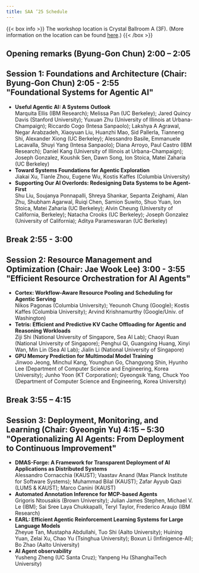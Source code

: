 ```yaml
---
title: SAA ’25 Schedule
---
```


<style>
:root {
    --main-width: 1024px;
}
body {
  background:var(--code-bg);
}
.post-content h1 {
  font-size: 35px;
}
.post-content h2 {
  font-size: 19px;
}
.post-content ul {
  margin-left: 30px;
}
.post-content span.programtime {
  font-weight: lighter;
  margin-left: 8px;
}
object.email {
	height: 2em;
	margin: -1em 0;
	vertical-align: middle;
}
img.sponsor-logo {
    max-width: 50%;
}
</style>

{{< box info >}}
The workshop location is Crystal Ballroom A (3F). (More information on the location can be found <a href="https://www.lottehotel.com/world-hotel/en/wedding-convention/convention/crystal-ballroom">here</a>.)
{{< /box >}}

<h2>Opening remarks (Byung-Gon Chun) <span class="programtime">2:00 – 2:05</span></h2>

<h2>Session 1: Foundations and Architecture (Chair: Byung-Gon Chun) <span class="programtime">2:05 - 2:55</span><br>
"Foundational Systems for Agentic AI"</h2>

<ul>
<li><strong>Useful Agentic AI: A Systems Outlook</strong><br>
Marquita Ellis (IBM Research); Melissa Pan (UC Berkeley); Jared Quincy Davis (Stanford University); Yuxuan Zhu (University of Illinois at Urbana-Champaign); Riccardo Cogo (Intesa Sanpaolo); Lakshya A Agrawal, Negar Arabzadeh, Xiaoyuan Liu, Huanzhi Mao, Sid Pallerla, Tianneng Shi, Alexander Xiong (UC Berkeley); Alessandro Basile, Emmanuele Lacavalla, Shuyi Yang (Intesa Sanpaolo); Diana Arroyo, Paul Castro (IBM Research); Daniel Kang (University of Illinois at Urbana-Champaign); Joseph Gonzalez, Koushik Sen, Dawn Song, Ion Stoica, Matei Zaharia (UC Berkeley)</li>
<li><strong>Toward Systems Foundations for Agentic Exploration</strong><br>
Jiakai Xu, Tianle Zhou, Eugene Wu, Kostis Kaffes (Columbia University)</li>
<li><strong>Supporting Our AI Overlords: Redesigning Data Systems to be Agent-First</strong><br>
Shu Liu, Soujanya Ponnapalli, Shreya Shankar, Sepanta Zeighami, Alan Zhu, Shubham Agarwal, Ruiqi Chen, Samion Suwito, Shuo Yuan, Ion Stoica, Matei Zaharia (UC Berkeley); Alvin Cheung (University of California, Berkeley); Natacha Crooks (UC Berkeley); Joseph Gonzalez (University of California); Aditya Parameswaran (UC Berkeley)</li>
</ul>

<h2>Break <span class="programtime">2:55 - 3:00</span></h2>

<h2>Session 2: Resource Management and Optimization (Chair: Jae Wook Lee) <span class="programtime">3:00 - 3:55</span><br>
"Efficient Resource Orchestration for AI Agents"</h2>

<ul>
<li><strong>Cortex: Workflow-Aware Resource Pooling and Scheduling for Agentic Serving</strong><br>
Nikos Pagonas (Columbia University); Yeounoh Chung (Google); Kostis Kaffes (Columbia University); Arvind Krishnamurthy (Google/Univ. of Washington)</li>
<li><strong>Tetris: Efficient and Predictive KV Cache Offloading for Agentic and Reasoning Workloads</strong><br>
Ziji Shi (National University of Singapore, Sea AI Lab); Chaoyi Ruan (National University of Singapore); Penghui Qi, Guangxing Huang, Xinyi Wan, Min Lin (Sea AI Lab); Jialin Li (National University of Singapore)</li>
<li><strong>GPU Memory Prediction for Multimodal Model Training</strong><br>
Jinwoo Jeong, Minchul Kang, Younghun Go, Changyong Shin, Hyunho Lee (Department of Computer Science and Engineering, Korea University); Junho Yoon (KT Corporation); Gyeongsik Yang, Chuck Yoo (Department of Computer Science and Engineering, Korea University)</li>
</ul>

<h2>Break <span class="programtime">3:55 – 4:15</span></h2>

<h2>Session 3: Deployment, Monitoring, and Learning (Chair: Gyeongin Yu) <span class="programtime">4:15 – 5:30</span><br>
"Operationalizing AI Agents: From Deployment to Continuous Improvement"</h2>

<ul>
<li><strong>DMAS-Forge: A Framework for Transparent Deployment of AI Applications as Distributed Systems</strong><br>
Alessandro Cornacchia (KAUST); Vaastav Anand (Max Planck Institute for Software Systems); Muhammad Bilal (KAUST); Zafar Ayyub Qazi (LUMS & KAUST); Marco Canini (KAUST)</li>
<li><strong>Automated Annotation Inference for MCP-based Agents</strong><br>
Grigoris Ntousakis (Brown University); Julian James Stephen, Michael V. Le (IBM); Sai Sree Laya Chukkapalli, Teryl Taylor, Frederico Araujo (IBM Research)</li>
<li><strong>EARL: Efficient Agentic Reinforcement Learning Systems for Large Language Models</strong><br>
Zheyue Tan, Mustapha Abdullahi, Tuo Shi (Aalto University); Huining Yuan, Zelai Xu, Chao Yu (Tsinghua University); Boxun Li (Infinigence-AI); Bo Zhao (Aalto University)</li>
<li><strong>AI Agent observability</strong><br>
Yusheng Zheng (UC Santa Cruz); Yanpeng Hu (ShanghaiTech University)</li>
</ul>
